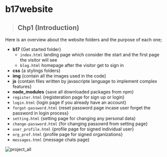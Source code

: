 # b17website
> ## Chp1 (Introduction)
 Here is an overview about the website folders and the purpose of each one;
   - **b17** {Get started folder}
     - `index.html`  landing page which consider the start and the first page the visitor will see
     - `blog.html`  homepage after the visitor get to sign in 
   - **css** {a stylings folders}
   - **img** {contain all the images used in the code}
   - **js** {contain files written by javascripte language to implement complex features}
   - **node_modules** {save all downloaded packages from npm}
   - `register.html` {registeration page for sign up or login}
   - `login.html` {login page if you already have an account}
   - `forgot-password.html` {reset password page incase user forget the password in login process}
   - `setting.html` {setting page for changing any personal data}
   - `change-password.html` {for changing passowrd from setting page}
   - `user_profile.html` {profile page for signed individual user} 
   - `org_prof.html` {profile page for signed organizations}
   - `messages.html` {message chats page}

  ![project_all](https://user-images.githubusercontent.com/100317841/170894084-433713e6-cbbd-4645-8a34-1899772f0ad7.png)
